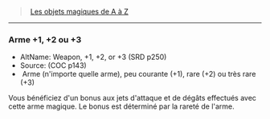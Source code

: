 ﻿---
!MagicItem
Type: Arme (n'importe quelle arme)
Rarity: peu couranterare
Id: magicitems_az_hd.md#arme-1-2-ou-3
ParentLink: magicitems_az_hd.md#les-objets-magiques-de-a-à-z
Name: Arme +1, +2 ou +3
ParentName: Les objets magiques de A à Z
NameLevel: 3
AltName: Weapon, +1, +2, or +3 (SRD p250)
Source: (COC p143)
Attributes:
  Name: Arme +1, +2 ou +3
  Markdown: >+
    ### <!--Name-->Arme +1, +2 ou +3<!--/Name-->


    - AltName: <!--AltName-->Weapon, +1, +2, or +3 (SRD p250)<!--/AltName-->

    - Source: <!--Source-->(COC p143)<!--/Source-->

    -  <!--Type-->Arme (n'importe quelle arme)<!--/Type-->, <!--Rarity-->peu courante<!--/Rarity--> (+1), <!--Rarity-->rare<!--/Rarity--> (+2) ou très rare (+3)


    Vous bénéficiez d'un bonus aux jets d'attaque et de dégâts effectués avec cette arme magique. Le bonus est déterminé par la rareté de l'arme.

  AltName: Weapon, +1, +2, or +3 (SRD p250)
  Source: (COC p143)
  Type: Arme (n'importe quelle arme)
  Rarity: peu couranterare
AttributesDictionary: >+
  Name: Arme +1, +2 ou +3

  Markdown: >+

    ### <!--Name-->Arme +1, +2 ou +3<!--/Name-->





    - AltName: <!--AltName-->Weapon, +1, +2, or +3 (SRD p250)<!--/AltName-->



    - Source: <!--Source-->(COC p143)<!--/Source-->



    -  <!--Type-->Arme (n'importe quelle arme)<!--/Type-->, <!--Rarity-->peu courante<!--/Rarity--> (+1), <!--Rarity-->rare<!--/Rarity--> (+2) ou très rare (+3)





    Vous bénéficiez d'un bonus aux jets d'attaque et de dégâts effectués avec cette arme magique. Le bonus est déterminé par la rareté de l'arme.



  AltName: Weapon, +1, +2, or +3 (SRD p250)

  Source: (COC p143)

  Type: Arme (n'importe quelle arme)

  Rarity: peu couranterare

---
> [Les objets magiques de A à Z](hd_magicitems_az_les_objets_magiques_de_a_a_z.md)

---

### Arme +1, +2 ou +3

- AltName: Weapon, +1, +2, or +3 (SRD p250)
- Source: (COC p143)
-  Arme (n'importe quelle arme), peu courante (+1), rare (+2) ou très rare (+3)

Vous bénéficiez d'un bonus aux jets d'attaque et de dégâts effectués avec cette arme magique. Le bonus est déterminé par la rareté de l'arme.


